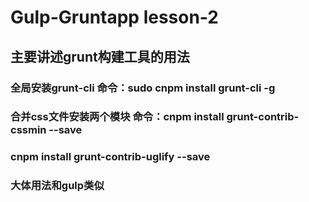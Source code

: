 # Gulp-Gruntapp  lesson-2

## 主要讲述grunt构建工具的用法

### 全局安装grunt-cli 命令：sudo cnpm install grunt-cli -g

### 合并css文件安装两个模块 命令：cnpm install grunt-contrib-cssmin --save
###                           cnpm install grunt-contrib-uglify --save

### 大体用法和gulp类似